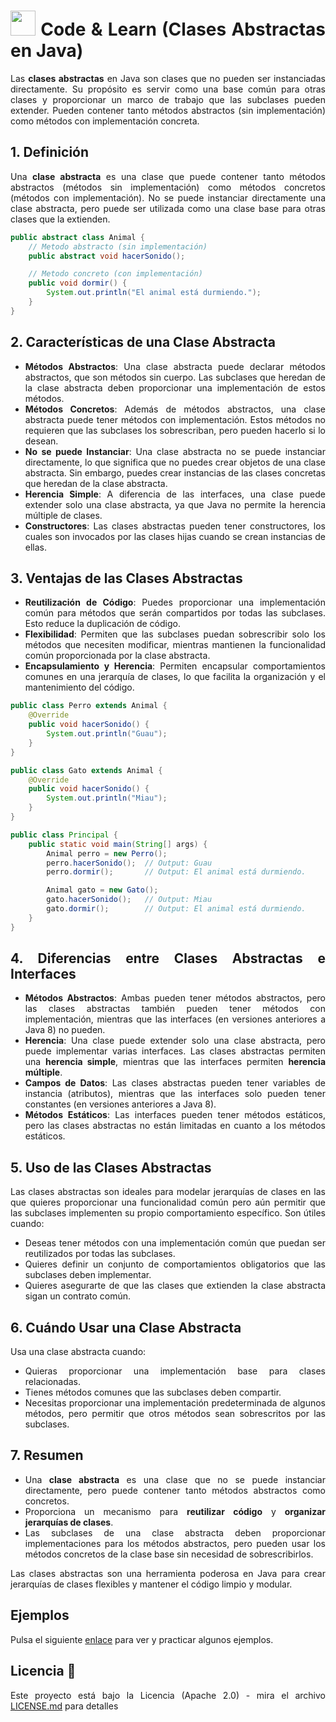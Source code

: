 <div align="justify">

# <img src=../../../../images/coding-book.png width="40"> Code & Learn (Clases Abstractas  en Java)

Las **clases abstractas** en Java son clases que no pueden ser instanciadas directamente. Su propósito es servir como una base común para otras clases y proporcionar un marco de trabajo que las subclases pueden extender. Pueden contener tanto métodos abstractos (sin implementación) como métodos con implementación concreta.

## **1. Definición**

Una **clase abstracta** es una clase que puede contener tanto métodos abstractos (métodos sin implementación) como métodos concretos (métodos con implementación). No se puede instanciar directamente una clase abstracta, pero puede ser utilizada como una clase base para otras clases que la extienden.

```java
public abstract class Animal {
    // Metodo abstracto (sin implementación)
    public abstract void hacerSonido();

    // Metodo concreto (con implementación)
    public void dormir() {
        System.out.println("El animal está durmiendo.");
    }
}
```

## **2. Características de una Clase Abstracta**

- **Métodos Abstractos**: Una clase abstracta puede declarar métodos abstractos, que son métodos sin cuerpo. Las subclases que heredan de la clase abstracta deben proporcionar una implementación de estos métodos.
- **Métodos Concretos**: Además de métodos abstractos, una clase abstracta puede tener métodos con implementación. Estos métodos no requieren que las subclases los sobrescriban, pero pueden hacerlo si lo desean.
- **No se puede Instanciar**: Una clase abstracta no se puede instanciar directamente, lo que significa que no puedes crear objetos de una clase abstracta. Sin embargo, puedes crear instancias de las clases concretas que heredan de la clase abstracta.
- **Herencia Simple**: A diferencia de las interfaces, una clase puede extender solo una clase abstracta, ya que Java no permite la herencia múltiple de clases.
- **Constructores**: Las clases abstractas pueden tener constructores, los cuales son invocados por las clases hijas cuando se crean instancias de ellas.

## **3. Ventajas de las Clases Abstractas**

- **Reutilización de Código**: Puedes proporcionar una implementación común para métodos que serán compartidos por todas las subclases. Esto reduce la duplicación de código.
- **Flexibilidad**: Permiten que las subclases puedan sobrescribir solo los métodos que necesiten modificar, mientras mantienen la funcionalidad común proporcionada por la clase abstracta.
- **Encapsulamiento y Herencia**: Permiten encapsular comportamientos comunes en una jerarquía de clases, lo que facilita la organización y el mantenimiento del código.

```java
public class Perro extends Animal {
    @Override
    public void hacerSonido() {
        System.out.println("Guau");
    }
}

public class Gato extends Animal {
    @Override
    public void hacerSonido() {
        System.out.println("Miau");
    }
}
```

```java
public class Principal {
    public static void main(String[] args) {
        Animal perro = new Perro();
        perro.hacerSonido();  // Output: Guau
        perro.dormir();       // Output: El animal está durmiendo.

        Animal gato = new Gato();
        gato.hacerSonido();   // Output: Miau
        gato.dormir();        // Output: El animal está durmiendo.
    }
}
```

## **4. Diferencias entre Clases Abstractas e Interfaces**

- **Métodos Abstractos**: Ambas pueden tener métodos abstractos, pero las clases abstractas también pueden tener métodos con implementación, mientras que las interfaces (en versiones anteriores a Java 8) no pueden.
- **Herencia**: Una clase puede extender solo una clase abstracta, pero puede implementar varias interfaces. Las clases abstractas permiten una **herencia simple**, mientras que las interfaces permiten **herencia múltiple**.
- **Campos de Datos**: Las clases abstractas pueden tener variables de instancia (atributos), mientras que las interfaces solo pueden tener constantes (en versiones anteriores a Java 8).
- **Métodos Estáticos**: Las interfaces pueden tener métodos estáticos, pero las clases abstractas no están limitadas en cuanto a los métodos estáticos.

## **5. Uso de las Clases Abstractas**

Las clases abstractas son ideales para modelar jerarquías de clases en las que quieres proporcionar una funcionalidad común pero aún permitir que las subclases implementen su propio comportamiento específico. Son útiles cuando:

- Deseas tener métodos con una implementación común que puedan ser reutilizados por todas las subclases.
- Quieres definir un conjunto de comportamientos obligatorios que las subclases deben implementar.
- Quieres asegurarte de que las clases que extienden la clase abstracta sigan un contrato común.

## **6. Cuándo Usar una Clase Abstracta**

Usa una clase abstracta cuando:

- Quieras proporcionar una implementación base para clases relacionadas.
- Tienes métodos comunes que las subclases deben compartir.
- Necesitas proporcionar una implementación predeterminada de algunos métodos, pero permitir que otros métodos sean sobrescritos por las subclases.

## **7. Resumen**

- Una **clase abstracta** es una clase que no se puede instanciar directamente, pero puede contener tanto métodos abstractos como concretos.
- Proporciona un mecanismo para **reutilizar código** y **organizar jerarquías de clases**.
- Las subclases de una clase abstracta deben proporcionar implementaciones para los métodos abstractos, pero pueden usar los métodos concretos de la clase base sin necesidad de sobrescribirlos.

Las clases abstractas son una herramienta poderosa en Java para crear jerarquías de clases flexibles y mantener el código limpio y modular.

## Ejemplos

Pulsa el siguiente [enlace](https://www.w3schools.com/java/java_abstract.asp) para ver y practicar algunos ejemplos.

## Licencia 📄

Este proyecto está bajo la Licencia (Apache 2.0) - mira el archivo [LICENSE.md](../../../../LICENSE) para detalles

</div>